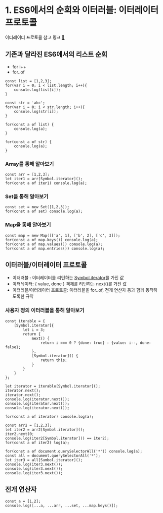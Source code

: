 # 1. ES6에서의 순회와 이터러블: 이터레이터 프로토콜
이터레이터 프로토콜 참고 링크 [:link:](../../reference/iterableAndIterator/README.md)


## 기존과 달라진 ES6에서의 리스트 순회

- for i++
- for..of

```tsx
const list = [1,2,3];
for(var i = 0; i < list.length; i++){
	console.log(list[i]);
}

const str = 'abc';
for(var i = 0; i < str.length; i++){
	console.log(str[i]);
}

for(const a of list) {
	console.log(a);
}

for(const a of str) {
	console.log(a);
}
```

### Array를 통해 알아보기

```tsx
const arr = [1,2,3];
let iter1 = arr[Symbol.iterator]();
for(const a of iter1) console.log(a);
```

### Set을 통해 알아보기

```tsx
const set = new Set([1,2,3]);
for(const a of set) console.log(a);
```

### Map을 통해 알아보기

```tsx
const map = new Map([['a', 1], ['b', 2], ['c', 3]]);
for(const a of map.keys()) console.log(a);
for(const a of map.values()) console.log(a);
for(const a of map.entries()) console.log(a);
```

## 이터러블/이터레이터 프로토콜

- 이터러블 : 이터레이터를 리턴하는 [Symbol.iterator]()를 가진 값
- 이터레이터: { value, done } 객체를 리턴하는 next()를 가진 값
- 이터러블/이터레이터 프로토콜: 이터러블을 for..of, 전개 연산자 등과 함께 동작하도록한 규약

### 사용자 정의 이터러블을 통해 알아보기

```tsx
const iterable = {
	[Symbol.iterator]{
		let i = 3;
		return {
			next() {
				return i === 0 ? {done: true} : {value: i--, done: false}; 
			},
			[Symbol.iterator]() {
				return this;
			}
		}
	}
};

let iterator = iterable[Symbol.iterator]();
iterator.next();
iterator.next();
console.log(iterator.next());
console.log(iterator.next());
console.log(iterator.next());

for(const a of iterator) console.log(a);

const arr2 = [1,2,3];
let iter2 = arr2[Symbol.iterator]();
iter2.next(0;
console.log(iter2[Symbol.iterator]() == iter2);
for(const a of iter2) log(a);

for(const a of document.querySelectorAll('*')) console.log(a);
const all = document.querySelectorAll('*');
let iter3 = all[Sumbol.iterator]();
console.log(iter3.next());
console.log(iter3.next());
console.log(iter3.next());
```

## 전개 연산자

```tsx
const a = [1,2];
console.log([...a, ...arr, ...set, ...map.keys()]);
```